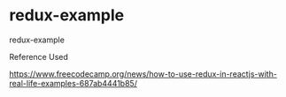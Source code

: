 # redux-example
redux-example

Reference Used

https://www.freecodecamp.org/news/how-to-use-redux-in-reactjs-with-real-life-examples-687ab4441b85/
